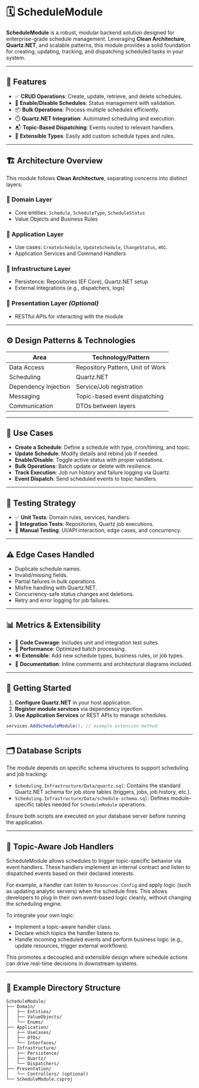 # 🗓️ ScheduleModule

**ScheduleModule** is a robust, modular backend solution designed for enterprise-grade schedule management. Leveraging **Clean Architecture**, **Quartz.NET**, and scalable patterns, this module provides a solid foundation for creating, updating, tracking, and dispatching scheduled tasks in your system.

---

## 📌 Features

* ✅ **CRUD Operations**: Create, update, retrieve, and delete schedules.
* 🔁 **Enable/Disable Schedules**: Status management with validation.
* 📦 **Bulk Operations**: Process multiple schedules efficiently.
* ⏱️ **Quartz.NET Integration**: Automated scheduling and execution.
* 📬 **Topic-Based Dispatching**: Events routed to relevant handlers.
* 🔧 **Extensible Types**: Easily add custom schedule types and rules.

---

## 🏗️ Architecture Overview

This module follows **Clean Architecture**, separating concerns into distinct layers:

### 🔹 Domain Layer

* Core entities: `Schedule`, `ScheduleType`, `ScheduleStatus`
* Value Objects and Business Rules

### 🔹 Application Layer

* Use cases: `CreateSchedule`, `UpdateSchedule`, `ChangeStatus`, etc.
* Application Services and Command Handlers

### 🔹 Infrastructure Layer

* Persistence: Repositories (EF Core), Quartz.NET setup
* External Integrations (e.g., dispatchers, logs)

### 🔹 Presentation Layer *(Optional)*

* RESTful APIs for interacting with the module

---

## ⚙️ Design Patterns & Technologies

| Area                 | Technology/Pattern               |
| -------------------- | -------------------------------- |
| Data Access          | Repository Pattern, Unit of Work |
| Scheduling           | Quartz.NET                       |
| Dependency Injection | Service/Job registration         |
| Messaging            | Topic-based event dispatching    |
| Communication        | DTOs between layers              |

---

## 🚀 Use Cases

* **Create a Schedule**: Define a schedule with type, cron/timing, and topic.
* **Update Schedule**: Modify details and rebind job if needed.
* **Enable/Disable**: Toggle active status with proper validations.
* **Bulk Operations**: Batch update or delete with resilience.
* **Track Execution**: Job run history and failure logging via Quartz.
* **Event Dispatch**: Send scheduled events to topic handlers.

---

## 🧪 Testing Strategy

* ✅ **Unit Tests**: Domain rules, services, handlers.
* 🧩 **Integration Tests**: Repositories, Quartz job executions.
* 🧪 **Manual Testing**: UI/API interaction, edge cases, and concurrency.

---

## ⚠️ Edge Cases Handled

* Duplicate schedule names.
* Invalid/missing fields.
* Partial failures in bulk operations.
* Misfire handling with Quartz.NET.
* Concurrency-safe status changes and deletions.
* Retry and error logging for job failures.

---

## 📊 Metrics & Extensibility

* 🧪 **Code Coverage**: Includes unit and integration test suites.
* 🚄 **Performance**: Optimized batch processing.
* 🔊 **Extensible**: Add new schedule types, business rules, or job types.
* 🤭 **Documentation**: Inline comments and architectural diagrams included.

---

## 🧰 Getting Started

1. **Configure Quartz.NET** in your host application.
2. **Register module services** via dependency injection.
3. **Use Application Services** or REST APIs to manage schedules.

```csharp
services.AddScheduleModule(); // example extension method
```

---

## 🗂️ Database Scripts

The module depends on specific schema structures to support scheduling and job tracking:

* `Scheduling.Infrastructure/Data/quartz.sql`: Contains the standard Quartz.NET schema for job store tables (triggers, jobs, job history, etc.).
* `Scheduling.Infrastructure/Data/schedule-schema.sql`: Defines module-specific tables needed for `ScheduleModule` operations.

Ensure both scripts are executed on your database server before running the application.

---

## 🧩 Topic-Aware Job Handlers

ScheduleModule allows schedules to trigger topic-specific behavior via event handlers. These handlers implement an internal contract and listen to dispatched events based on their declared interests.

For example, a handler can listen to `Resources.Config` and apply logic (such as updating analytic servers) when the schedule fires. This allows developers to plug in their own event-based logic cleanly, without changing the scheduling engine.

To integrate your own logic:

* Implement a topic-aware handler class.
* Declare which topics the handler listens to.
* Handle incoming scheduled events and perform business logic (e.g., update resources, trigger external workflows).

This promotes a decoupled and extensible design where schedule actions can drive real-time decisions in downstream systems.

---

## 📂 Example Directory Structure

```
ScheduleModule/
├── Domain/
│   ├── Entities/
│   ├── ValueObjects/
│   └── Enums/
├── Application/
│   ├── UseCases/
│   ├── DTOs/
│   └── Interfaces/
├── Infrastructure/
│   ├── Persistence/
│   ├── Quartz/
│   └── Dispatchers/
├── Presentation/
│   └── Controllers/ (optional)
└── ScheduleModule.csproj
```


